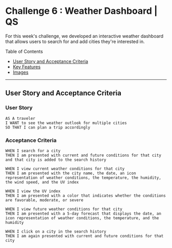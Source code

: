 # Challenge 6 : Weather Dashboard | QS

For this week's challenge, we developed an interactive weather dashboard that allows users to search for and add cities they're interested in.

Table of Contents
* [User Story and Acceptance Criteria](#user-story-and-acceptance-criteria)
* [Key Features](#key-features)
* [Images](#images)

---

## User Story and Acceptance Criteria

### User Story
```
AS A traveler
I WANT to see the weather outlook for multiple cities
SO THAT I can plan a trip accordingly
```

### Acceptance Criteria
```
WHEN I search for a city
THEN I am presented with current and future conditions for that city and that city is added to the search history
```
```
WHEN I view current weather conditions for that city
THEN I am presented with the city name, the date, an icon representation of weather conditions, the temperature, the humidity, the wind speed, and the UV index
```
```
WHEN I view the UV index
THEN I am presented with a color that indicates whether the conditions are favorable, moderate, or severe
```
```
WHEN I view future weather conditions for that city
THEN I am presented with a 5-day forecast that displays the date, an icon representation of weather conditions, the temperature, and the humidity
```
```
WHEN I click on a city in the search history
THEN I am again presented with current and future conditions for that city
```